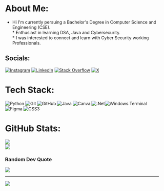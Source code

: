 #  About Me:
* Hi I'm currently persuing a Bachelor's Degree in Computer Science and Engineering (CSE).<br>* Enthusiast in learning DSA, Java and Cybersecurity.<br>* I was interested to connect and learn with Cyber Security working Professionals.


##  Socials:
[![Instagram](https://img.shields.io/badge/Instagram-%23E4405F.svg?logo=Instagram&logoColor=white)](https://instagram.com/_._mousigan_._)  [![LinkedIn](https://img.shields.io/badge/LinkedIn-%230077B5.svg?logo=linkedin&logoColor=white)](https://linkedin.com/in/mousigan) [![Stack Overflow](https://img.shields.io/badge/-Stackoverflow-FE7A16?logo=stack-overflow&logoColor=white)](https://stackoverflow.com/users/mousigan ) [![X](https://img.shields.io/badge/X-black.svg?logo=X&logoColor=white)](https://x.com/mousigan) 

# Tech Stack:
![Python](https://img.shields.io/badge/python-3670A0?style=for-the-badge&logo=python&logoColor=ffdd54) ![Git](https://img.shields.io/badge/git-%23F05033.svg?style=for-the-badge&logo=git&logoColor=white) ![GitHub](https://img.shields.io/badge/github-%23121011.svg?style=for-the-badge&logo=github&logoColor=white) ![Java](https://img.shields.io/badge/java-%23ED8B00.svg?style=for-the-badge&logo=openjdk&logoColor=white) ![Canva](https://img.shields.io/badge/Canva-%2300C4CC.svg?style=for-the-badge&logo=Canva&logoColor=white) ![.Net](https://img.shields.io/badge/.NET-5C2D91?style=for-the-badge&logo=.net&logoColor=white)![Windows Terminal](https://img.shields.io/badge/Windows%20Terminal-%234D4D4D.svg?style=for-the-badge&logo=windows-terminal&logoColor=white)  ![Figma](https://img.shields.io/badge/figma-%23F24E1E.svg?style=for-the-badge&logo=figma&logoColor=white) 
![CSS3](https://img.shields.io/badge/css3-%231572B6.svg?style=for-the-badge&logo=css3&logoColor=white)
# GitHub Stats:
![](https://github-readme-streak-stats.herokuapp.com/?user=mousigan-git&theme=dark&hide_border=false)<br/>
![](https://github-readme-stats.vercel.app/api/top-langs/?username=mousigan-git&theme=dark&hide_border=false&include_all_commits=true&count_private=true&layout=compact)

### Random Dev Quote
![](https://quotes-github-readme.vercel.app/api?type=horizontal&theme=radical)

---
[![](https://visitcount.itsvg.in/api?id=mousigan-git&icon=0&color=0)](https://visitcount.itsvg.in)

<!-- Proudly created with GPRM ( https://gprm.itsvg.in ) -->
